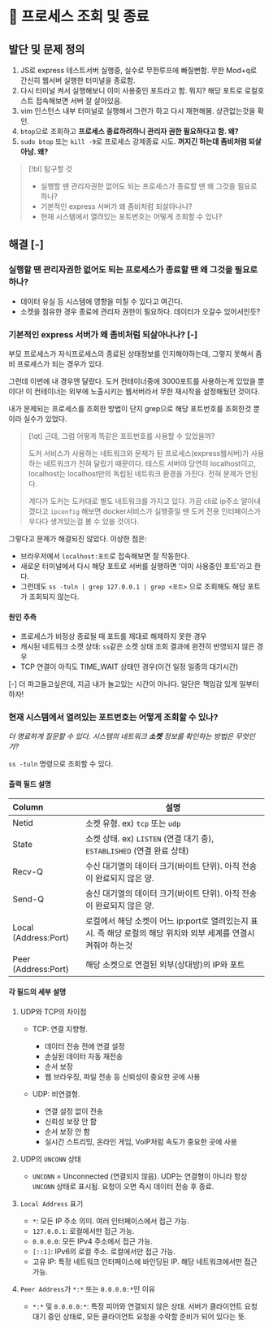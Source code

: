 # 󰏢 프로세스 조회 및 종료




## 발단 및 문제 정의

1. JS로 express 테스트서버 실행중, 실수로 무한루프에 빠질뻔함. 무한 Mod+q로 간신히 웹서버 실행한
   터미널을 종료함.
2. 다시 터미널 켜서 실행해보니 이미 사용중인 포트라고 함. 뭐지? 해당 포트로 로컬호스트 접속해보면
   서버 잘 살아있음.
3. vim 인스턴스 내부 터미널로 실행해서 그런가 하고 다시 재현해봄. 상관없는것을 확인.
4. `btop`으로 조회하고 **프로세스 종료하려하니 관리자 권한 필요하다고 함. 왜?**
5. `sudo btop` 또는 `kill -9`로 프로세스 강제종료 시도. **꺼지긴 하는데 좀비처럼 되살아남. 왜?**


> [!bl] 탐구할 것
>
> - 실행할 땐 관리자권한 없어도 되는 프로세스가 종료할 땐 왜 그것을 필요로 하나?
> - 기본적인 express 서버가 왜 좀비처럼 되살아나나?
> - 현재 시스템에서 열려있는 포트번호는 어떻게 조회할 수 있나?



## 해결 [-] 

### 실행할 땐 관리자권한 없어도 되는 프로세스가 종료할 땐 왜 그것을 필요로 하나?

- 데이터 유실 등 시스템에 영향을 미칠 수 있다고 여긴다.
- 소켓을 점유한 경우 종료에 관리자 권한이 필요하다. 데이터가 오갈수 있어서인듯?

### 기본적인 express 서버가 왜 좀비처럼 되살아나나? [-] 

부모 프로세스가 자식프로세스의 종료된 상태정보를 인지해야하는데, 그렇지 못해서 좀비 프로세스가 되는
경우가 있다.

그런데 이번에 내 경우엔 달랐다. 도커 컨테이너중에 3000포트를 사용하는게 있었을 뿐이다! 이 컨테이너는
외부에 노출시키는 웹서버라서 무한 재시작을 설정해뒀던 것이다.

내가 문제되는 프로세스를 조회한 방법이 단지 grep으로 해당 포트번호를 조회한것 뿐이라 실수가 있었다.


> [!qt] 근데, 그럼 어떻게 똑같은 포트번호를 사용할 수 있었을까?
>
> 도커 서비스가 사용하는 네트워크와 문제가 된 프로세스(express웹서버)가 사용하는 네트워크가 전혀
> 달랐기 때문이다. 테스트 서버야 당연히 localhost이고, localhost는 localhost만의 독립된 네트워크
> 환경을 가진다. 전혀 문제가 안된다.
>
> 게다가 도커는 도커대로 별도 네트워크를 가지고 있다. 가끔 cli로 ip주소 알아내겠다고 `ipconfig`
> 해보면 docker서비스가 실행중일 땐 도커 전용 인터페이스가 우다다 생겨있는걸 볼 수 있을 것이다.


그렇다고 문제가 해결되진 않았다. 이상한 점은:

  - 브라우저에서 `localhost:포트`로 접속해보면 잘 작동한다.
  - 새로운 터미널에서 다시 해당 포트로 서버를 실행하면 '이미 사용중인 포트'라고 한다.
  - 그런데도 `ss -tuln | grep 127.0.0.1 | grep <포트>` 으로 조회해도 해당 포트가 조회되지 않는다.


#### 원인 추측

- 프로세스가 비정상 종료될 때 포트를 제대로 해제하지 못한 경우
- 캐시된 네트워크 소캣 상태: `ss`같은 소켓 상태 조회 결과에 완전히 반영되지 않은 경우
- TCP 연결이 아직도 TIME_WAIT 상태인 경우(이건 일정 일종의 대기시간)

[-] 
더 파고들고싶은데, 지금 내가 놀고있는 시간이 아니다. 일단은 책임감 있게 일부터 하자!


### 현재 시스템에서 열려있는 포트번호는 어떻게 조회할 수 있나?

_더 명료하게 질문할 수 있다. 시스템의 네트워크 **소켓** 정보를 확인하는 방법은 무엇인가?_

`ss -tuln` 명령으로 조회할 수 있다.

#### 출력 필드 설명

|        Column        | 설명                                                                                                            |
|:---------------------|-----------------------------------------------------------------------------------------------------------------|
|        Netid         | 소켓 유형. ex) `tcp` 또는 `udp`                                                                                 |
|        State         | 소켓 상태. ex) `LISTEN` (연결 대기 중), `ESTABLISHED` (연결 완료 상태)                                          |
|        Recv-Q        | 수신 대기열의 데이터 크기(바이트 단위). 아직 전송이 완료되지 않은 양.                                           |
|        Send-Q        | 송신 대기열의 데이터 크기(바이트 단위). 아직 전송이 완료되지 않은 양.                                           |
| Local (Address:Port) | 로컬에서 해당 소켓이 어느 ip:port로 열려있는지 표시. 즉 해당 로컬의 해당 위치와 외부 세계를 연결시켜줘야 하는것 |
| Peer (Address:Port)  | 해당 소켓으로 연결된 외부(상대방)의 IP와 포트                                                                   |

#### 각 필드의 세부 설명

1. UDP와 TCP의 차이점

   - TCP: 연결 지향형.
     - 데이터 전송 전에 연결 설정
     - 손실된 데이터 자동 재전송
     - 순서 보장
     - 웹 브라우징, 파일 전송 등 신뢰성이 중요한 곳에 사용

   - UDP: 비연결형.
     - 연결 설정 없이 전송
     - 신뢰성 보장 안 함
     - 순서 보장 안 함
     - 실시간 스트리밍, 온라인 게임, VoIP처럼 속도가 중요한 곳에 사용

2. UDP의 `UNCONN` 상태

   - `UNCONN` = Unconnected (연결되지 않음). UDP는 연결형이 아니라 항상 `UNCONN` 상태로 표시됨. 요청이 오면 즉시 데이터 전송 후 종료.

3. `Local Address` 표기

   - `*`: 모든 IP 주소 의미. 여러 인터페이스에서 접근 가능.
   - `127.0.0.1`: 로컬에서만 접근 가능.
   - `0.0.0.0`: 모든 IPv4 주소에서 접근 가능.
   - `[::1]`: IPv6의 로컬 주소. 로컬에서만 접근 가능.
   - 고유 IP: 특정 네트워크 인터페이스에 바인딩된 IP. 해당 네트워크에서만 접근 가능.

4. `Peer Address`가 `*:*` 또는 `0.0.0.0:*`인 이유

   - `*:*` 및 `0.0.0.0:*`: 특정 피어와 연결되지 않은 상태. 서버가 클라이언트 요청 대기 중인 상태로, 모든 클라이언트 요청을 수락할 준비가 되어 있다는 뜻.

